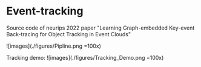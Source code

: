 # Event-tracking
Source code of neurips 2022 paper "Learning Graph-embedded Key-event Back-tracing for Object Tracking in Event Clouds"

![images](./figures/Pipline.png =100x)

Tracking demo:
![images](./figures/Tracking_Demo.png =100x)

